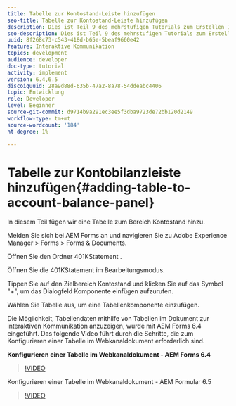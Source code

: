 ```yaml
---
title: Tabelle zur Kontostand-Leiste hinzufügen
seo-title: Tabelle zur Kontostand-Leiste hinzufügen
description: Dies ist Teil 9 des mehrstufigen Tutorials zum Erstellen Ihres ersten interaktiven Kommunikationsdokuments. In diesem Teil fügen wir eine Tabelle zum Bereich Kontostand hinzu.
seo-description: Dies ist Teil 9 des mehrstufigen Tutorials zum Erstellen Ihres ersten interaktiven Kommunikationsdokuments. In diesem Teil fügen wir eine Tabelle zum Bereich Kontostand hinzu.
uuid: 8f268c73-c543-418d-b65e-5beaf9660e42
feature: Interaktive Kommunikation
topics: development
audience: developer
doc-type: tutorial
activity: implement
version: 6.4,6.5
discoiquuid: 28a9d88d-635b-47a2-8a78-54ddeabc4406
topic: Entwicklung
role: Developer
level: Beginner
source-git-commit: d9714b9a291ec3ee5f3dba9723de72bb120d2149
workflow-type: tm+mt
source-wordcount: '184'
ht-degree: 1%

---
```



# Tabelle zur Kontobilanzleiste hinzufügen{#adding-table-to-account-balance-panel}

In diesem Teil fügen wir eine Tabelle zum Bereich Kontostand hinzu.

Melden Sie sich bei AEM Forms an und navigieren Sie zu Adobe Experience Manager > Forms > Forms &amp; Documents.

Öffnen Sie den Ordner 401KStatement .

Öffnen Sie die 401KStatement im Bearbeitungsmodus.

Tippen Sie auf den Zielbereich Kontostand und klicken Sie auf das Symbol &quot;+&quot;, um das Dialogfeld Komponente einfügen aufzurufen.

Wählen Sie Tabelle aus, um eine Tabellenkomponente einzufügen.

Die Möglichkeit, Tabellendaten mithilfe von Tabellen im Dokument zur interaktiven Kommunikation anzuzeigen, wurde mit AEM Forms 6.4 eingeführt. Das folgende Video führt durch die Schritte, die zum Konfigurieren einer Tabelle im Webkanaldokument erforderlich sind.

**Konfigurieren einer Tabelle im Webkanaldokument - AEM Forms 6.4**

>[!VIDEO](https://video.tv.adobe.com/v/22360/?quality=9&learn=on)

Konfigurieren einer Tabelle im Webkanaldokument - AEM Formular 6.5

>[!VIDEO](https://video.tv.adobe.com/v/27847?quality=9&learn=on)


